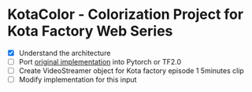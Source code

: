 # KotaColor - Colorization Project for Kota Factory Web Series

- [x] Understand the architecture
- [ ] Port [original implementation](https://github.com/richzhang/colorization) into Pytorch or TF2.0
- [ ] Create VideoStreamer object for Kota factory episode 1 5minutes clip
- [ ] Modify implementation for this input
